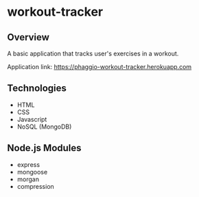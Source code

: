 # workout-tracker

## Overview
A basic application that tracks user's exercises in a workout.

Application link: https://phaggio-workout-tracker.herokuapp.com

## Technologies
* HTML
* CSS
* Javascript
* NoSQL (MongoDB)

## Node.js Modules
* express
* mongoose
* morgan
* compression
